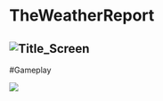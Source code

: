 # TheWeatherReport
![Title_Screen](https://github.com/malachias13/TheWeatherReport/assets/69220988/e11b52c9-66bb-4558-bfa1-a6509ffe7bb1)
----
#Gameplay

[![](https://img.youtube.com/vi/KAlzdmnUE7M/0.jpg)](https://www.youtube.com/watch?v=KAlzdmnUE7M)
